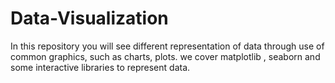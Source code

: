# Data-Visualization
In this repository you will see different representation of data through use of common graphics, such as charts, plots. we cover matplotlib , seaborn and some interactive libraries to represent data.
